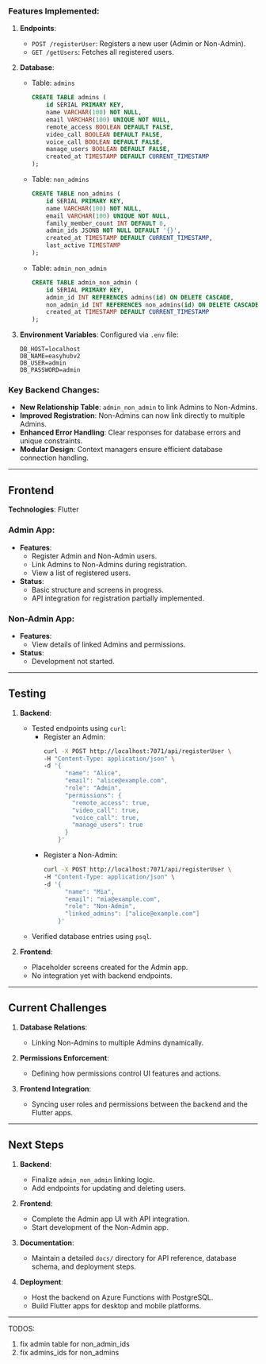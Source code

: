 
### Features Implemented:
1. **Endpoints**:
   - `POST /registerUser`: Registers a new user (Admin or Non-Admin).
   - `GET /getUsers`: Fetches all registered users.

2. **Database**:
   - Table: `admins`
     ```sql
     CREATE TABLE admins (
         id SERIAL PRIMARY KEY,
         name VARCHAR(100) NOT NULL,
         email VARCHAR(100) UNIQUE NOT NULL,
         remote_access BOOLEAN DEFAULT FALSE,
         video_call BOOLEAN DEFAULT FALSE,
         voice_call BOOLEAN DEFAULT FALSE,
         manage_users BOOLEAN DEFAULT FALSE,
         created_at TIMESTAMP DEFAULT CURRENT_TIMESTAMP
     );
     ```
   - Table: `non_admins`
     ```sql
     CREATE TABLE non_admins (
         id SERIAL PRIMARY KEY,
         name VARCHAR(100) NOT NULL,
         email VARCHAR(100) UNIQUE NOT NULL,
         family_member_count INT DEFAULT 0,
         admin_ids JSONB NOT NULL DEFAULT '{}',
         created_at TIMESTAMP DEFAULT CURRENT_TIMESTAMP,
         last_active TIMESTAMP
     );
     ```
   - Table: `admin_non_admin`
     ```sql
     CREATE TABLE admin_non_admin (
         id SERIAL PRIMARY KEY,
         admin_id INT REFERENCES admins(id) ON DELETE CASCADE,
         non_admin_id INT REFERENCES non_admins(id) ON DELETE CASCADE,
         created_at TIMESTAMP DEFAULT CURRENT_TIMESTAMP
     );
     ```

3. **Environment Variables**:
   Configured via `.env` file:
   ```plaintext
   DB_HOST=localhost
   DB_NAME=easyhubv2
   DB_USER=admin
   DB_PASSWORD=admin
   ```

### Key Backend Changes:
- **New Relationship Table**: `admin_non_admin` to link Admins to Non-Admins.
- **Improved Registration**: Non-Admins can now link directly to multiple Admins.
- **Enhanced Error Handling**: Clear responses for database errors and unique constraints.
- **Modular Design**: Context managers ensure efficient database connection handling.

---

## Frontend
**Technologies**: Flutter

### Admin App:
- **Features**:
  - Register Admin and Non-Admin users.
  - Link Admins to Non-Admins during registration.
  - View a list of registered users.
- **Status**:
  - Basic structure and screens in progress.
  - API integration for registration partially implemented.

### Non-Admin App:
- **Features**:
  - View details of linked Admins and permissions.
- **Status**:
  - Development not started.

---

## Testing
1. **Backend**:
   - Tested endpoints using `curl`:
     - Register an Admin:
       ```bash
       curl -X POST http://localhost:7071/api/registerUser \
       -H "Content-Type: application/json" \
       -d '{
             "name": "Alice",
             "email": "alice@example.com",
             "role": "Admin",
             "permissions": {
               "remote_access": true,
               "video_call": true,
               "voice_call": true,
               "manage_users": true
             }
           }'
       ```
     - Register a Non-Admin:
       ```bash
       curl -X POST http://localhost:7071/api/registerUser \
       -H "Content-Type: application/json" \
       -d '{
             "name": "Mia",
             "email": "mia@example.com",
             "role": "Non-Admin",
             "linked_admins": ["alice@example.com"]
           }'
       ```
   - Verified database entries using `psql`.

2. **Frontend**:
   - Placeholder screens created for the Admin app.
   - No integration yet with backend endpoints.

---

## Current Challenges
1. **Database Relations**:
   - Linking Non-Admins to multiple Admins dynamically.

2. **Permissions Enforcement**:
   - Defining how permissions control UI features and actions.

3. **Frontend Integration**:
   - Syncing user roles and permissions between the backend and the Flutter apps.

---

## Next Steps
1. **Backend**:
   - Finalize `admin_non_admin` linking logic.
   - Add endpoints for updating and deleting users.

2. **Frontend**:
   - Complete the Admin app UI with API integration.
   - Start development of the Non-Admin app.

3. **Documentation**:
   - Maintain a detailed `docs/` directory for API reference, database schema, and deployment steps.

4. **Deployment**:
   - Host the backend on Azure Functions with PostgreSQL.
   - Build Flutter apps for desktop and mobile platforms.

---


TODOS: 
1. fix admin table for non_admin_ids 
2. fix admins_ids for non_admins 
